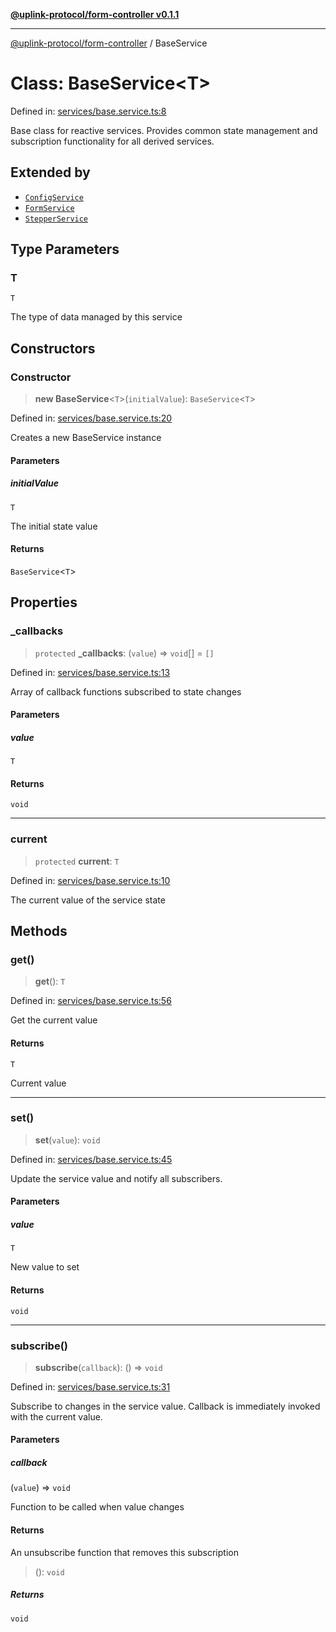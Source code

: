 [**@uplink-protocol/form-controller v0.1.1**](../README.md)

***

[@uplink-protocol/form-controller](../globals.md) / BaseService

# Class: BaseService\<T\>

Defined in: [services/base.service.ts:8](https://github.com/jmkcoder/uplink-protocol-form-controller/blob/3be0707852a25b5a0095411b2a880ebe20f7683e/src/services/base.service.ts#L8)

Base class for reactive services.
Provides common state management and subscription functionality for all derived services.

## Extended by

- [`ConfigService`](ConfigService.md)
- [`FormService`](FormService.md)
- [`StepperService`](StepperService.md)

## Type Parameters

### T

`T`

The type of data managed by this service

## Constructors

### Constructor

> **new BaseService**\<`T`\>(`initialValue`): `BaseService`\<`T`\>

Defined in: [services/base.service.ts:20](https://github.com/jmkcoder/uplink-protocol-form-controller/blob/3be0707852a25b5a0095411b2a880ebe20f7683e/src/services/base.service.ts#L20)

Creates a new BaseService instance

#### Parameters

##### initialValue

`T`

The initial state value

#### Returns

`BaseService`\<`T`\>

## Properties

### \_callbacks

> `protected` **\_callbacks**: (`value`) => `void`[] = `[]`

Defined in: [services/base.service.ts:13](https://github.com/jmkcoder/uplink-protocol-form-controller/blob/3be0707852a25b5a0095411b2a880ebe20f7683e/src/services/base.service.ts#L13)

Array of callback functions subscribed to state changes

#### Parameters

##### value

`T`

#### Returns

`void`

***

### current

> `protected` **current**: `T`

Defined in: [services/base.service.ts:10](https://github.com/jmkcoder/uplink-protocol-form-controller/blob/3be0707852a25b5a0095411b2a880ebe20f7683e/src/services/base.service.ts#L10)

The current value of the service state

## Methods

### get()

> **get**(): `T`

Defined in: [services/base.service.ts:56](https://github.com/jmkcoder/uplink-protocol-form-controller/blob/3be0707852a25b5a0095411b2a880ebe20f7683e/src/services/base.service.ts#L56)

Get the current value

#### Returns

`T`

Current value

***

### set()

> **set**(`value`): `void`

Defined in: [services/base.service.ts:45](https://github.com/jmkcoder/uplink-protocol-form-controller/blob/3be0707852a25b5a0095411b2a880ebe20f7683e/src/services/base.service.ts#L45)

Update the service value and notify all subscribers.

#### Parameters

##### value

`T`

New value to set

#### Returns

`void`

***

### subscribe()

> **subscribe**(`callback`): () => `void`

Defined in: [services/base.service.ts:31](https://github.com/jmkcoder/uplink-protocol-form-controller/blob/3be0707852a25b5a0095411b2a880ebe20f7683e/src/services/base.service.ts#L31)

Subscribe to changes in the service value.
Callback is immediately invoked with the current value.

#### Parameters

##### callback

(`value`) => `void`

Function to be called when value changes

#### Returns

An unsubscribe function that removes this subscription

> (): `void`

##### Returns

`void`
